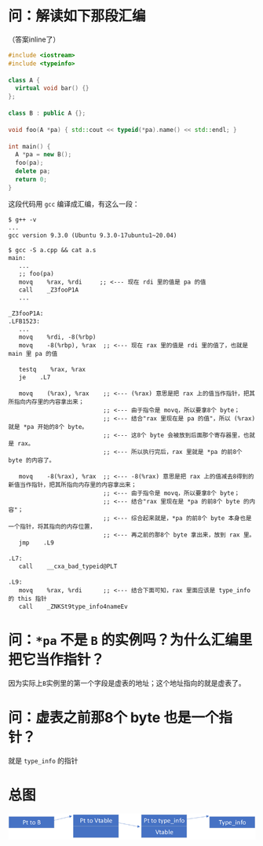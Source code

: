 # 问：解读如下那段汇编

（答案inline了）

``` C++
#include <iostream>
#include <typeinfo>

class A {
  virtual void bar() {}
};

class B : public A {};

void foo(A *pa) { std::cout << typeid(*pa).name() << std::endl; }

int main() {
  A *pa = new B();
  foo(pa);
  delete pa;
  return 0;
}
```

这段代码用  `gcc` 编译成汇编，有这么一段：

``` console
$ g++ -v
...
gcc version 9.3.0 (Ubuntu 9.3.0-17ubuntu1~20.04)
```

 ``` assembly
$ gcc -S a.cpp && cat a.s
 main:
    ...
    ;; foo(pa)
    movq    %rax, %rdi     ;; <--- 现在 rdi 里的值是 pa 的值
    call    _Z3fooP1A
    ...

_Z3fooP1A:
.LFB1523:
    ...
    movq    %rdi, -8(%rbp)
    movq    -8(%rbp), %rax  ;; <--- 现在 rax 里的值是 rdi 里的值了，也就是 main 里 pa 的值

    testq    %rax, %rax
    je    .L7

    movq    (%rax), %rax    ;; <--- (%rax) 意思是把 rax 上的值当作指针，把其所指向内存里的内容拿出来；
                            ;; <--- 由于指令是 movq，所以要拿8个 byte；
                            ;; <--- 结合"rax 里现在是 pa 的值"，所以 (%rax) 就是 *pa 开始的8个 byte。
                            ;; <--- 这8个 byte 会被放到后面那个寄存器里，也就是 rax。
                            ;; <--- 所以执行完后，rax 里就是 *pa 的前8个 byte 的内容了。

    movq    -8(%rax), %rax  ;; <--- -8(%rax) 意思是把 rax 上的值减去8得到的新值当作指针，把其所指向内存里的内容拿出来；
                            ;; <--- 由于指令是 movq，所以要拿8个 byte；
                            ;; <--- 结合"rax 里现在是 *pa 的前8个 byte 的内容"；
                            ;; <--- 综合起来就是，*pa 的前8个 byte 本身也是一个指针，将其指向的内存位置，
                            ;; <--- 再之前的那8个 byte 拿出来，放到 rax 里。
    jmp    .L9

.L7:
    call    __cxa_bad_typeid@PLT

.L9:
    movq    %rax, %rdi      ;; <--- 结合下面可知，rax 里面应该是 type_info 的 this 指针
    call    _ZNKSt9type_info4nameEv

 ```



# 问：`*pa` 不是 `B` 的实例吗？为什么汇编里把它当作指针？

因为实际上`B`实例里的第一个字段是虚表的地址；这个地址指向的就是虚表了。



# 问：虚表之前那8个 byte 也是一个指针？

就是 `type_info` 的指针



# 总图

![image-20201209204516794](%E4%B8%80%E6%AE%B5%20typeid%20%E7%9A%84%E6%B1%87%E7%BC%96.assets/image-20201209204516794.png)
